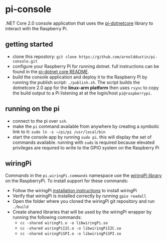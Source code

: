 # pi-console
.NET Core 2.0 console application that uses the [pi-dotnetcore](https://www.github.com/arnolddustin/pi-dotnetcore) library to interact with the Raspberry Pi.

## getting started
* clone this repostory: `git clone https://github.com/arnolddustin/pi-console.git`
* configure your Raspberry Pi for running dotnet.  full instructions can be found in the [pi-dotnet core README](https://github.com/arnolddustin/pi-dotnetcore#getting-started-guide).
* build the console application and deploy it to the Raspberry Pi by running the publish script: `./publish.sh`. The script builds the dotnetcore 2.0 app for the **linux-arm platform** then uses `rsync` to copy the build output to a Pi listening at at the login/host `pi@raspberrypi`.

## running on the pi
* connect to the pi over `ssh`.
* make the `pi` command available from anywhere by creating a symbolic link to it: `sudo ln -s ~/pi/pi /usr/local/bin`
* start the console app by running `sudo pi`.  this will display the set of commands available.  running with `sudo` is required because elevated privileges are required to write to the GPIO system on the Raspberry Pi

## wiringPi
Commands in the `pi.wiringPi.commands` namespace use the [wiringPi library](http://www.wiringPi.com) on the RaspberryPi.  To install support for these commands:
* Follow the wiringPi [installation instructions](http://wiringpi.com/download-and-install/) to install wiringPi
* Verify that wiringPi is installed correctly by running `gpio readall`
* Open the folder where you cloned the wiringPi git repository and run `./build`
* Create shared libraries that will be used by the wiringPi wrapper by running the following commands:
  * `cc -shared wiringPi.o -o libwiringPi.so`
  * `cc -shared wiringPiI2C.o -o libwiringPiI2C.so`
  * `cc -shared wiringPiSPI.o -o libwiringPiSPI.so`

